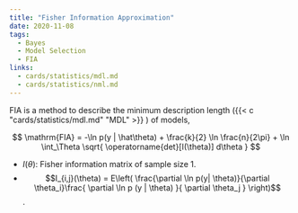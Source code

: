 ```yaml
---
title: "Fisher Information Approximation"
date: 2020-11-08
tags:
  - Bayes
  - Model Selection
  - FIA
links:
  - cards/statistics/mdl.md
  - cards/statistics/nml.md
---
```



FIA is a method to describe the minimum description length ({{< c "cards/statistics/mdl.md" "MDL" >}}  ) of models,

$$
\mathrm{FIA} = -\ln p(y | \hat\theta) + \frac{k}{2} \ln \frac{n}{2\pi} + \ln \int_\Theta \sqrt{ \operatorname{det}[I(\theta)] d\theta }
$$

- $I(\theta)$: Fisher information matrix of sample size 1.
- $$I_{i,j}(\theta) = E\left( \frac{\partial \ln p(y| \theta)}{\partial \theta_i}\frac{ \partial \ln p (y | \theta) }{ \partial \theta_j } \right)$$.